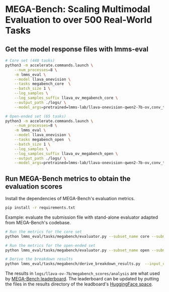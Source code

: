 # MEGA-Bench: Scaling Multimodal Evaluation to over 500 Real-World Tasks


## Get the model response files with lmms-eval

```bash
# Core set (440 tasks)
python3 -m accelerate.commands.launch \
    --num_processes=8 \
    -m lmms_eval \
    --model llava_onevision \
    --tasks megabench_core  \
    --batch_size 1 \
    --log_samples \
    --log_samples_suffix llava_ov_megabench_core \
    --output_path ./logs/ \
    --model_args=pretrained=lmms-lab/llava-onevision-qwen2-7b-ov,conv_template=qwen_1_5,model_name=llava_qwen

# Open-ended set (65 tasks)
python3 -m accelerate.commands.launch \
    --num_processes=8 \
    -m lmms_eval \
    --model llava_onevision \
    --tasks megabench_open  \
    --batch_size 1 \
    --log_samples \
    --log_samples_suffix llava_ov_megabench_open \
    --output_path ./logs/ \
    --model_args=pretrained=lmms-lab/llava-onevision-qwen2-7b-ov,conv_template=qwen_1_5,model_name=llava_qwen
```


## Run MEGA-Bench metrics to obtain the evaluation scores


Install the dependencies of MEGA-Bench's evaluation metrics.

```bash
pip install -r requirements.txt
```

Example: evaluate the submission file with stand-alone evaluator adapted from MEGA-Bench's codebase.

```bash
# Run the metrics for the core set
python lmms_eval/tasks/megabench/evaluator.py --subset_name core --submission_file logs/llava-ov-7b/submissions/megabench_core_all_query_responses.json  --output_file logs/llava-ov-7b/megabench_scores/megabench_core_data_with_scores.json

# Run the metrics for the open-ended set
python lmms_eval/tasks/megabench/evaluator.py --subset_name open --submission_file logs/llava-ov-7b/submissions/megabench_open_all_query_responses.json  --output_file logs/llava-ov-7b/megabench_scores/megabench_open_data_with_scores.json

# Derive the breakdown results
python lmms_eval/tasks/megabench/derive_breakdown_results.py  --input_dir logs/llava-ov-7b/megabench_scores

```

The results in `logs/llava-ov-7b/megabench_scores/analysis` are what used by [MEGA-Bench leaderboard](https://huggingface.co/spaces/TIGER-Lab/MEGA-Bench). The leaderboard can be updated by putting the files in the results directory of the leadboard's [HuggingFace space](https://huggingface.co/spaces/TIGER-Lab/MEGA-Bench/tree/main/static/eval_results/Default).
